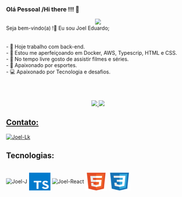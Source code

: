 ### Olá Pessoal /Hi there !!! 👋

<div style="display: inline_block"> 
    <img src="https://user-images.githubusercontent.com/79178651/162600989-98d30b82-2aab-4ecc-b447-d34f18b257c5.png" align="right" width="260"> 
    <br>
    Seja bem-vindo(a) !👋 Eu sou Joel Eduardo;
    <br>
   <br> </br>
    - 🔭 Hoje trabalho com back-end. <br>
    - 🌱 Estou me aperfeiçoando em Docker, AWS, Typescrip, HTML e CSS. <br>
    - 🎥 No tempo livre gosto de assistir filmes e séries. <br> 
    - 🥇 Apaixonado por esportes. <br>
    - 💻 Apaixonado por Tecnologia e desafios. <br>
    <br>
    <br>
</div>

##
<div align="center">
  <a href="https://github.com/joeleduardo39">
  <img height="160em" src="https://github-readme-stats.vercel.app/api?username=joeleduardo39&show_icons=true&theme=merko&include_all_commits=true&count_private=true"/>
  <img height="160em" src="https://github-readme-stats.vercel.app/api/top-langs/?username=joeleduardo39&layout=compact&langs_count=7&theme=merko"/>
</div>
  
 
  
  ## Contato:
  
  <a href="https://www.linkedin.com/in/joel-eduardo-45875016a" target="_blank"><img align="center" alt="Joel-Lk" height="50" width="60" src="https://cdn.jsdelivr.net/gh/devicons/devicon/icons/linkedin/linkedin-original.svg" target="_blank"></a> 
  
  ## Tecnologias:
  
  <div style="display: inline_block"><br>
    <img align="center" alt="Joel-J" height="50" width="60" src="https://cdn.jsdelivr.net/gh/devicons/devicon/icons/java/java-original.svg">
    <img align="center" alt="Joel-Ts" height="50" width="60" src="https://raw.githubusercontent.com/devicons/devicon/master/icons/typescript/typescript-plain.svg">
    <img align="center" alt="Joel-React" height="50" width="60" src="https://cdn.jsdelivr.net/gh/devicons/devicon/icons/spring/spring-plain-wordmark.svg">
    <img align="center" alt="Joel-HTML" height="50" width="60" src="https://raw.githubusercontent.com/devicons/devicon/master/icons/html5/html5-original.svg">
    <img align="center" alt="Joel-CSS" height="50" width="60" src="https://raw.githubusercontent.com/devicons/devicon/master/icons/css3/css3-original.svg">
</div>
 
